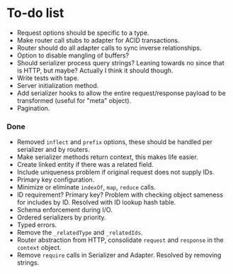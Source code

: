 # To-do list

- Request options should be specific to a type.
- Make router call stubs to adapter for ACID transactions.
- Router should do all adapter calls to sync inverse relationships.
- Option to disable mangling of buffers?
- Should serializer process query strings? Leaning towards no since that is HTTP, but maybe? Actually I think it should though.
- Write tests with tape.
- Server initialization method.
- Add serializer hooks to allow the entire request/response payload to be transformed (useful for "meta" object).
- Pagination.

### Done

- Removed `inflect` and `prefix` options, these should be handled per serializer and by routers.
- Make serializer methods return context, this makes life easier.
- Create linked entity if there was a related field.
- Include uniqueness problem if original request does not supply IDs.
- Primary key configuration.
- Minimize or eliminate `indexOf`, `map`, `reduce` calls.
- ID requirement? Primary key? Problem with checking object sameness for includes by ID. Resolved with ID lookup hash table.
- Schema enforcement during I/O.
- Ordered serializers by priority.
- Typed errors.
- Remove the `_relatedType` and `_relatedIds`.
- Router abstraction from HTTP, consolidate `request` and `response` in the `context` object.
- Remove `require` calls in Serializer and Adapter. Resolved by removing strings.
